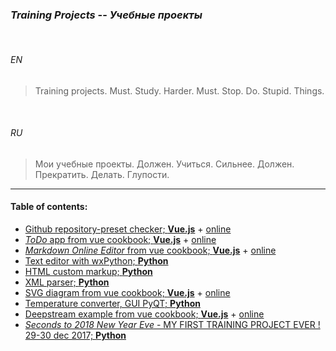 ### _Training Projects_ -- _Учебные проекты_


<br>


###### *EN*


> Training projects. Must. Study. Harder. Must. Stop. Do. Stupid. Things.


<br>


###### *RU*

> Мои учебные проекты. Должен. Учиться. Сильнее. Должен. Прекратить. Делать. Глупости.

___


#### Table of contents:

+ [Github repository-preset checker; __Vue.js__](github_commits/ "2018") + [online](https://ripssr.github.io/git_grub/)
+ [_ToDo_ app from vue cookbook; __Vue.js__](todo/ "2018") + [online](https://ripssr.github.io/vue_todo/)
+ [_Markdown Online Editor_ from vue cookbook; __Vue.js__](marked/ "2018") + [online](https://ripssr.github.io/vue_mark/)
+ [Text editor with wxPython; __Python__](simple_text_editor/ "2019")
+ [HTML custom markup; __Python__](instant_markup/ "2019")
+ [XML parser; __Python__](xml_constructor/ "2019")
+ [SVG diagram from vue cookbook; __Vue.js__](svg_diagram/ "2018") + [online](https://ripssr.github.io/svg_diagram/)
+ [Temperature converter, GUI PyQT; __Python__](temp_converter/ "2019")
+ [Deepstream example from vue cookbook; __Vue.js__](deepstream/ "2018") + [online](https://ripssr.github.io/vue_deep/)
+ [_Seconds to 2018 New Year Eve_ - MY FIRST TRAINING PROJECT EVER ! 29-30 dec 2017; __Python__](new_year/ "2018")

